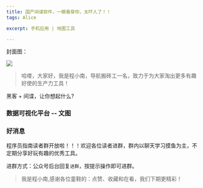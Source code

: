 ```yaml
---
title: 国产间谍软件，一眼看穿你，太吓人了！！
tags: Alice

excerpt: 手机应用 | 地图工具

---
```


封面图：

![](https://navtool.gitee.io/blog/assets/imgs/20220831-2/01.jpg)


> 哈喽，大家好，我是程小南，导航搬砖工一名，致力于为大家淘出更多有趣好使的生产力工具！

黑客 + 间谍，让你想起什么? 


### 数据可视化平台 -- 文图

### 好消息

程序员指南读者群开放啦！！！欢迎各位读者进群，群内以聊天学习摸鱼为主，不定期分享好玩有趣的优秀工具。

进群方式：公众号后台回复`进群`，按提示操作即可进群。

> 我是程小南,感谢各位童鞋的：点赞、收藏和在看，我们下期更精彩！

